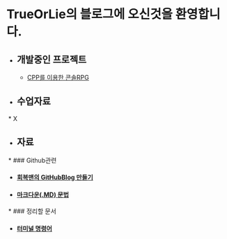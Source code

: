 # TrueOrLie의 블로그에 오신것을 환영합니다.

* ## 개발중인 프로젝트 
  * [CPP를 이용한 콘솔RPG](https://github.com/TrueOrLie/RPGGaming)
  

* ## 수업자료
  * X

* ## 자료

  * ### Github관련
   * #### [회복맨의 GitHubBlog 만들기](http://recoveryman.tistory.com/321?category=635733)
   * #### [마크다운(.MD) 문법](http://blog.hyeyoonjung.com/2017/05/30/how-to-use-markdown/)
   
  * ### 정리할 문서
   * #### [터미널 명령어](https://www.mireene.com/webimg/linux_tip1.htm)

     
